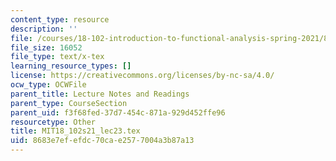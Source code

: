 ```yaml
---
content_type: resource
description: ''
file: /courses/18-102-introduction-to-functional-analysis-spring-2021/8683e7efefdc70cae2577004a3b87a13_MIT18_102s21_lec23.tex
file_size: 16052
file_type: text/x-tex
learning_resource_types: []
license: https://creativecommons.org/licenses/by-nc-sa/4.0/
ocw_type: OCWFile
parent_title: Lecture Notes and Readings
parent_type: CourseSection
parent_uid: f3f68fed-37d7-454c-871a-929d452ffe96
resourcetype: Other
title: MIT18_102s21_lec23.tex
uid: 8683e7ef-efdc-70ca-e257-7004a3b87a13
---
```

